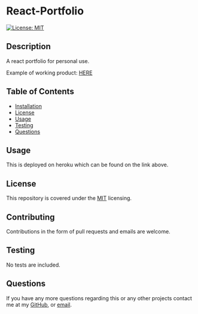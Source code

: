 # React-Portfolio

  [![License: MIT](https://img.shields.io/badge/License-MIT-yellow.svg)](https://opensource.org/licenses/MIT)

  ## Description
  A react portfolio for personal use.

  Example of working product: [HERE](https://whispering-falls-43948.herokuapp.com/)

    
  ## Table of Contents
    
  - [Installation](#Installation)
  - [License](#License)
  - [Usage](#Usage)
  - [Testing](#Testing)
  - [Questions](#Questions)
 
  ## Usage
  This is deployed on heroku which can be found on the link above.
    
  ## License
    
  This repository is covered under the [MIT](https://opensource.org/licenses/MIT) licensing.
    
  ## Contributing
  Contributions in the form of pull requests and emails are welcome.
    
  ## Testing
  No tests are included.
    
  ## Questions
    
  If you have any more questions regarding this or any other projects contact me at my [GitHub](https://github.com/Travis297/), or [email](mailto:travis.witts@outlook.com).